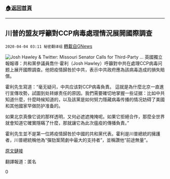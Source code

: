 ###  [:house:返回首頁](https://github.com/ourhimalayas/txt)
---

## 川普的盟友呼籲對CCP病毒處理情況展開國際調查
`2020-04-04 03:11 秘密翻译组` [轉載自GNews](https://gnews.org/zh-hant/161661/)

![Josh Hawley &amp; Twitter: Missouri Senator Calls for Third-Party ...](https://s3-ap-northeast-1.amazonaws.com/news.guo.offload.media/wp-content/uploads/2020/04/04031046/1-13.png)
英國獨立報報導：共和黨參議員喬什·霍利（Josh Hawley）呼籲對中共在處理CCP病毒问题上展开國際調查。他把疫情歸咎於中共，表示中共政府應為該病毒造成的損失賠償。

霍利先生寫道：“毫无疑问，中共应该對CCP病毒負責。 這就是為什麼北京一直進行宣傳攻勢，試圖到处转嫁责任的原因。我們需要確切地掌握一些证据：比如中共知道什麼，什麼時候知道的，以及該黨是如何努力隱藏病毒传播的情况妨碍了美國和其他國家早做防护准备的。

如果北京真像它说的那样透明，又何必遮遮掩掩呢。如果它拒絕合作，那麼全世界就會知道它確實隱瞞了什麼，那就讓它為此次瘟疫的傳播負責。”

霍利先生並不是第一位將疫情歸咎於中國的共和黨代表。霍利是川普總統的擁護者，川普總統稱他為“彈劾案鬧劇中最大的支持者”，並稱讚他“前途無量”。

[原文鏈接](https://www.independent.co.uk/news/world/americas/coronavirus-china-trump-us-senator-international-investigation-josh-hawley-a9436876.html)

翻譯報道：匿名

0
